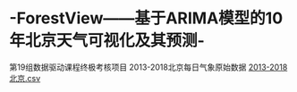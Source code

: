 # -ForestView——基于ARIMA模型的10年北京天气可视化及其预测-
第19组数据驱动课程终极考核项目
2013-2018北京每日气象原始数据
[2013-2018北京.csv](https://github.com/user-attachments/files/19787863/2013-2018.csv)
